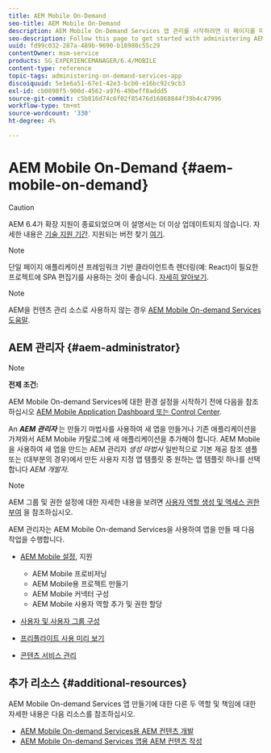 ```yaml
---
title: AEM Mobile On-Demand
seo-title: AEM Mobile On-Demand
description: AEM Mobile On-Demand Services 앱 관리를 시작하려면 이 페이지를 따르십시오. 온디맨드 서비스를 위한 AEM 관리자의 역할과 책임에 대한 개요를 제공합니다.
seo-description: Follow this page to get started with administering AEM mobile On-Demand services app. It provides an overview of the roles and responsibilities of an AEM administrator for On-Demand services.
uuid: fd99c032-287a-489b-9690-b18980c55c29
contentOwner: msm-service
products: SG_EXPERIENCEMANAGER/6.4/MOBILE
content-type: reference
topic-tags: administering-on-demand-services-app
discoiquuid: 5e1e6a51-67e1-42e3-bcb0-e16bc92c9cb3
exl-id: cb0898f5-900d-4562-a976-49beff8addd5
source-git-commit: c5b816d74c6f02f85476d16868844f39b4c47996
workflow-type: tm+mt
source-wordcount: '330'
ht-degree: 4%

---
```


# AEM Mobile On-Demand {#aem-mobile-on-demand}

>[!CAUTION]
>
>AEM 6.4가 확장 지원이 종료되었으며 이 설명서는 더 이상 업데이트되지 않습니다. 자세한 내용은 [기술 지원 기간](https://helpx.adobe.com/kr/support/programs/eol-matrix.html). 지원되는 버전 찾기 [여기](https://experienceleague.adobe.com/docs/).

>[!NOTE]
>
>단일 페이지 애플리케이션 프레임워크 기반 클라이언트측 렌더링(예: React)이 필요한 프로젝트에 SPA 편집기를 사용하는 것이 좋습니다. [자세히 알아보기](/help/sites-developing/spa-overview.md).

>[!NOTE]
>
>AEM을 컨텐츠 관리 소스로 사용하지 않는 경우 [AEM Mobile On-demand Services 도움말](https://helpx.adobe.com/digital-publishing-solution/topics.html).

## AEM 관리자 {#aem-administrator}

>[!NOTE]
>
>**전제 조건:**
>
>AEM Mobile On-demand Services에 대한 환경 설정을 시작하기 전에 다음을 참조하십시오 [AEM Mobile Application Dashboard 또는 Control Center](/help/mobile/mobile-apps-ondemand-application-dashboard.md).

An ***AEM 관리자*** 는 만들기 마법사를 사용하여 새 앱을 만들거나 기존 애플리케이션을 가져와서 AEM Mobile 카탈로그에 새 애플리케이션을 추가해야 합니다. AEM Mobile을 사용하여 새 앱을 만드는 AEM 관리자 *생성 마법사* 일반적으로 기본 제공 참조 샘플 또는 (대부분의 경우)에서 만든 사용자 지정 앱 템플릿 중 원하는 앱 템플릿 하나를 선택합니다 *AEM 개발자.*

>[!NOTE]
>
>AEM 그룹 및 권한 설정에 대한 자세한 내용을 보려면 [사용자 역할 생성 및 액세스 권한 부여](https://helpx.adobe.com/digital-publishing-solution/help/account-admin-dps.html) 을 참조하십시오.

AEM 관리자는 AEM Mobile On-demand Services을 사용하여 앱을 만들 때 다음 작업을 수행합니다.

* [AEM Mobile 설정](/help/mobile/aem-mobile-setup.md), 지원

   * AEM Mobile 프로비저닝
   * AEM Mobile용 프로젝트 만들기
   * AEM Mobile 커넥터 구성
   * AEM Mobile 사용자 역할 추가 및 권한 할당

* [사용자 및 사용자 그룹 구성](/help/mobile/aem-mobile-configure-users.md)
* [프리플라이트 사용 미리 보기](/help/mobile/aem-mobile-manage-ondemand-services.md)
* [콘텐츠 서비스 관리](/help/mobile/developing-content-services.md)

## 추가 리소스 {#additional-resources}

AEM Mobile On-demand Services 앱 만들기에 대한 다른 두 역할 및 책임에 대한 자세한 내용은 다음 리소스를 참조하십시오.

* [AEM Mobile On-demand Services용 AEM 컨텐츠 개발](/help/mobile/aem-mobile-on-demand.md)
* [AEM Mobile On-demand Services 앱용 AEM 컨텐츠 작성](/help/mobile/mobile-apps-ondemand.md)
